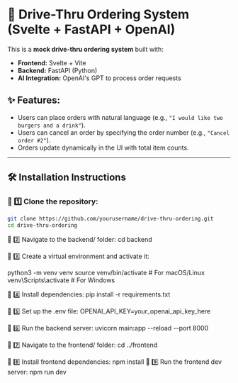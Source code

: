 # 🚗 Drive-Thru Ordering System (Svelte + FastAPI + OpenAI)

This is a **mock drive-thru ordering system** built with:
- **Frontend:** Svelte + Vite
- **Backend:** FastAPI (Python)
- **AI Integration:** OpenAI's GPT to process order requests

## ✨ Features:
- Users can place orders with natural language (e.g., `"I would like two burgers and a drink"`).
- Users can cancel an order by specifying the order number (e.g., `"Cancel order #2"`).
- Orders update dynamically in the UI with total item counts.

---

## 🛠 Installation Instructions

### 🔹 1️⃣ Clone the repository:
```bash
git clone https://github.com/yourusername/drive-thru-ordering.git
cd drive-thru-ordering
```
🔹 2️⃣ Navigate to the backend/ folder:
cd backend

🔹 3️⃣ Create a virtual environment and activate it:

python3 -m venv venv
source venv/bin/activate  # For macOS/Linux
venv\Scripts\activate     # For Windows

🔹 4️⃣ Install dependencies:
pip install -r requirements.txt

🔹 5️⃣ Set up the .env file:
OPENAI_API_KEY=your_openai_api_key_here

🔹 6️⃣ Run the backend server:
uvicorn main:app --reload --port 8000

🔹 7️⃣ Navigate to the frontend/ folder:
cd ../frontend

🔹 8️⃣ Install frontend dependencies:
npm install
🔹 9️⃣ Run the frontend dev server:
npm run dev

